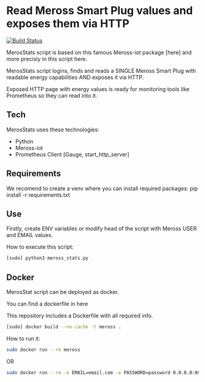 # Read Meross Smart Plug values and exposes them via HTTP

[![Build Status](https://travis-ci.org/joemccann/dillinger.svg?branch=master)](https://github.com/luisgs/)

MerosStats script is based on this famous Meross-iot package [here] and more precisly in this script here.

MerosStats script logins, finds and reads a SINGLE Meross Smart Plug with readable energy capabilities AND exposes it via HTTP.

Exposed HTTP page with energy values is ready for monitoring tools like Prometheus so they can read into it.

## Tech

MerosStats uses these technologies:

- Python
- Meross-iot
- Prometheus Client [Gauge, start_http_server]

## Requirements

We recomend to create a venv where you can install required packages:
    pip install -r requirements.txt

## Use

Firstly, create ENV variables or modify head of the script with Meross USER and EMAIL values.

How to execute this script:

```sh
[sudo] python3 meross_stats.py
```

## Docker

MerosStat script can be deployed as docker.

You can find a dockerfile in here

This repository includes a Dockerfile with all required info.

```sh
[sudo] docker build --no-cache -t meross .
```

How to run it:
```sh
sudo docker run --rm meross
```
OR
```sh
sudo docker run --rm -e EMAIL=email.com -e PASSWORD=password 0.0.0.0:8040:8000 meross
```

